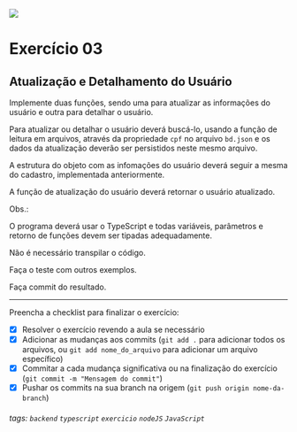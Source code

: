 ![](https://i.imgur.com/xG74tOh.png)

# Exercício 03

## Atualização e Detalhamento do Usuário

Implemente duas funções, sendo uma para atualizar as informações do usuário e outra para detalhar o usuário.

Para atualizar ou detalhar o usuário deverá buscá-lo, usando a função de leitura em arquivos, através da propriedade `cpf` no arquivo `bd.json` e os dados da atualização deverão ser persistidos neste mesmo arquivo.

A estrutura do objeto com as infomações do usuário deverá seguir a mesma do cadastro, implementada anteriormente.

A função de atualização do usuário deverá retornar o usuário atualizado.

Obs.:

O programa deverá usar o TypeScript e todas variáveis, parâmetros e retorno de funções devem ser tipadas adequadamente.

Não é necessário transpilar o código.

Faça o teste com outros exemplos.

Faça commit do resultado.

---

Preencha a checklist para finalizar o exercício:

- [x] Resolver o exercício revendo a aula se necessário
- [x] Adicionar as mudanças aos commits (`git add .` para adicionar todos os arquivos, ou `git add nome_do_arquivo` para adicionar um arquivo específico)
- [x] Commitar a cada mudança significativa ou na finalização do exercício (`git commit -m "Mensagem do commit"`)
- [x] Pushar os commits na sua branch na origem (`git push origin nome-da-branch`)

###### tags: `backend` `typescript` `exercicio` `nodeJS` `JavaScript`
